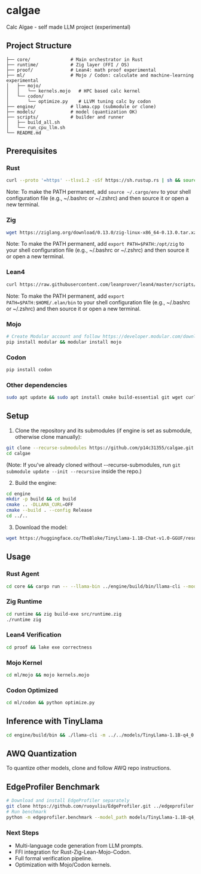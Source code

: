 # calgae
Calc Algae - self made LLM project (experimental)

## Project Structure

```
├── core/               # Main orchestrator in Rust
├── runtime/            # Zig layer (FFI / OS)
├── proof/              # Lean4: math proof experimental
├── ml/                 # Mojo / Codon: calculate and machine-learning experimental
│   ├── mojo/
│   │   └── kernels.mojo   # HPC based calc kernel
│   └── codon/
│       └── optimize.py    # LLVM tuning calc by codon
├── engine/             # llama.cpp (submodule or clone)
├── models/             # model (quantization OK)
├── scripts/            # builder and runner
│   ├── build_all.sh
│   └── run_cpu_llm.sh
└── README.md
```

## Prerequisites

### Rust
```bash
curl --proto '=https' --tlsv1.2 -sSf https://sh.rustup.rs | sh && source ~/.cargo/env
```
Note: To make the PATH permanent, add `source ~/.cargo/env` to your shell configuration file (e.g., ~/.bashrc or ~/.zshrc) and then source it or open a new terminal.

### Zig
```bash
wget https://ziglang.org/download/0.13.0/zig-linux-x86_64-0.13.0.tar.xz && tar -xf zig-linux-x86_64-0.13.0.tar.xz && sudo mv zig-linux-x86_64-0.13.0 /opt/zig && export PATH=$PATH:/opt/zig
```
Note: To make the PATH permanent, add `export PATH=$PATH:/opt/zig` to your shell configuration file (e.g., ~/.bashrc or ~/.zshrc) and then source it or open a new terminal.

### Lean4
```bash
curl https://raw.githubusercontent.com/leanprover/lean4/master/scripts/install_ubuntu.sh | sh && export PATH=$PATH:$HOME/.elan/bin
```
Note: To make the PATH permanent, add `export PATH=$PATH:$HOME/.elan/bin` to your shell configuration file (e.g., ~/.bashrc or ~/.zshrc) and then source it or open a new terminal.

### Mojo
```bash
# Create Modular account and follow https://developer.modular.com/download
pip install modular && modular install mojo
```

### Codon
```bash
pip install codon
```

### Other dependencies
```bash
sudo apt update && sudo apt install cmake build-essential git wget curl python3-pip python3.12-venv && source ~/.cargo/env
```

## Setup

1. Clone the repository and its submodules (if engine is set as submodule, otherwise clone manually):
```bash
git clone --recurse-submodules https://github.com/p14c31355/calgae.git
cd calgae
```
(Note: If you've already cloned without --recurse-submodules, run `git submodule update --init --recursive` inside the repo.)

2. Build the engine:
```bash
cd engine
mkdir -p build && cd build
cmake .. -DLLAMA_CURL=OFF
cmake --build . --config Release
cd ../..
```

3. Download the model:
```bash
wget https://huggingface.co/TheBloke/TinyLlama-1.1B-Chat-v1.0-GGUF/resolve/main/tinyllama-1.1b-chat-v1.0.Q4_0.gguf -O models/TinyLlama-1.1B-q4_0.gguf
```

## Usage

### Rust Agent
```bash
cd core && cargo run -- --llama-bin ../engine/build/bin/llama-cli --model ../models/TinyLlama-1.1B-q4_0.gguf --prompt "Generate a Rust function to compute fibonacci sequence"
```

### Zig Runtime
```bash
cd runtime && zig build-exe src/runtime.zig
./runtime zig
```

### Lean4 Verification
```bash
cd proof && lake exe correctness
```

### Mojo Kernel
```bash
cd ml/mojo && mojo kernels.mojo
```

### Codon Optimized
```bash
cd ml/codon && python optimize.py
```

## Inference with TinyLlama
```bash
cd engine/build/bin && ./llama-cli -m ../../models/TinyLlama-1.1B-q4_0.gguf --prompt "Hello, my name is" -n 50 --log-disable
```

## AWQ Quantization
To quantize other models, clone and follow AWQ repo instructions.

## EdgeProfiler Benchmark
```bash
# Download and install EdgeProfiler separately
git clone https://github.com/ruoyuliu/EdgeProfiler.git ../edgeprofiler && cd ../edgeprofiler && pip install -r requirements.txt
# Run benchmark
python -m edgeprofiler.benchmark --model_path models/TinyLlama-1.1B-q4_0.gguf --backend llama.cpp
```

### Next Steps
- Multi-language code generation from LLM prompts.
- FFI integration for Rust-Zig-Lean-Mojo-Codon.
- Full formal verification pipeline.
- Optimization with Mojo/Codon kernels.
